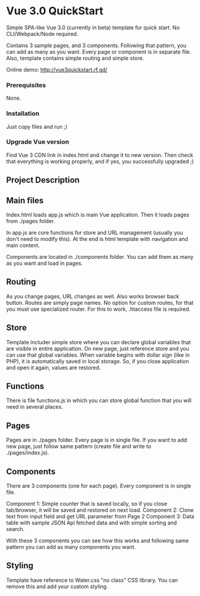 # Vue 3.0 QuickStart

Simple SPA-like Vue 3.0 (currently in beta) template for quick start. 
No CLI/Webpack/Node required.

Contains 3 sample pages, and 3 components. Following that pattern, you can add as many as you want. Every page or component is in separate file. Also, template contains simple routing and simple store.

Online demo: http://vue3quickstart.rf.gd/


### Prerequisites

None.


### Installation

Just copy files and run ;)


### Upgrade Vue version

Find Vue 3 CDN link in index.html and change it to new version.
Then check that everything is working properly, and if yes, you successfully upgraded ;)


## Project Description

## Main files

Index.html loads app.js which is main Vue application. Then it loads pages from ./pages folder. 

In app.js are core functions for store and URL management (usually you don't need to modify this). At the end is html template with navigation and main content.

Components are located in ./components folder. You can add them as many as you want and load in pages.


## Routing

As you change pages, URL changes as well. Also works browser back button. Routes are simply page names. No option for custom routes, for that you must use specialized router. For this to work, .htaccess file is required. 


## Store

Template includer simple store where you can declare global variables that are visible in entire application. On new page, just reference store and you can use that global variables. When variable begins with dollar sign (like in PHP), it is automatically saved in local storage. So, if you close application and open it again, values are restored.

## Functions

There is file functions.js in which you can store global function that you will need in several places.


## Pages

Pages are in ./pages folder. Every page is in single file.
If you want to add new page, just follow same pattern (create file and write to ./pages/index.js).



## Components

There are 3 components (one for each page). Every component is in single file.

Component 1: Simple counter that is saved locally, so if you close tab/browser, it will be saved and restored on next load.
Component 2: Clone text from input field and get URL parameter from Page 2
Component 3: Data table with sample JSON Api fetched data and with simple sorting and search.

With these 3 components you can see how this works and following same pattern you can add as many components you want.


## Styling

Template have reference to Water.css "no class" CSS library. You can remove this and add your custom styling. 
